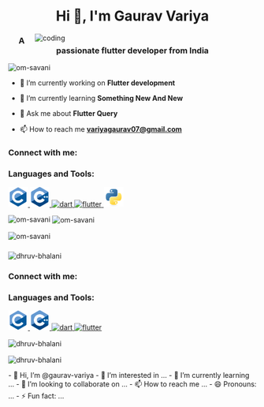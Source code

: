 <h1 align="center">Hi 👋, I'm Gaurav Variya</h1>
<img align="right" alt="coding" width="450" src="https://media.tenor.com/NOYF3f82b_gAAAAC/programmer.gif">

<h3 align="center">A passionate flutter developer from India</h3>


<p align="left"> <img src="https://komarev.com/ghpvc/?username=om-savani&label=Profile%20views&color=0e75b6&style=flat" alt="om-savani" /> </p>


- 🔭 I’m currently working on **Flutter development**

- 🌱 I’m currently learning **Something New And New**

- 💬 Ask me about **Flutter Query**

- 📫 How to reach me **variyagaurav07@gmail.com**

<h3 align="left">Connect with me:</h3>
<p align="left">
</p>

<h3 align="left">Languages and Tools:</h3>
<p align="left"> <a href="https://www.cprogramming.com/" target="_blank" rel="noreferrer"> <img src="https://raw.githubusercontent.com/devicons/devicon/master/icons/c/c-original.svg" alt="c" width="40" height="40"/> </a> <a href="https://www.w3schools.com/cpp/" target="_blank" rel="noreferrer"> <img src="https://raw.githubusercontent.com/devicons/devicon/master/icons/cplusplus/cplusplus-original.svg" alt="cplusplus" width="40" height="40"/> </a> <a href="https://dart.dev" target="_blank" rel="noreferrer"> <img src="https://www.vectorlogo.zone/logos/dartlang/dartlang-icon.svg" alt="dart" width="40" height="40"/> </a> <a href="https://flutter.dev" target="_blank" rel="noreferrer"> <img src="https://www.vectorlogo.zone/logos/flutterio/flutterio-icon.svg" alt="flutter" width="40" height="40"/> </a> <a href="https://www.python.org" target="_blank" rel="noreferrer"> <img src="https://raw.githubusercontent.com/devicons/devicon/master/icons/python/python-original.svg" alt="python" width="40" height="40"/> </a> </p>

<p><img align="left" src="https://github-readme-stats.vercel.app/api/top-langs?username=om-savani&show_icons=true&locale=en&layout=compact" alt="om-savani" /></p>

<p>&nbsp;<img align="center" src="https://github-readme-stats.vercel.app/api?username=om-savani&show_icons=true&locale=en" alt="om-savani" /></p>

<p><img align="center" src="https://github-readme-streak-stats.herokuapp.com/?user=om-savani&" alt="om-savani" /></p>
<h3 align="center"></h3>
<p align="left"> <img src="https://komarev.com/ghpvc/?username=dhruv-bhalani&label=Profile%20views&color=0e75b6&style=flat" alt="dhruv-bhalani" /> </p>


<h3 align="left">Connect with me:</h3>
<p align="left">
</p>

<h3 align="left">Languages and Tools:</h3>
<p align="left"> <a href="https://www.cprogramming.com/" target="_blank" rel="noreferrer"> <img src="https://raw.githubusercontent.com/devicons/devicon/master/icons/c/c-original.svg" alt="c" width="40" height="40"/> </a> <a href="https://www.w3schools.com/cpp/" target="_blank" rel="noreferrer"> <img src="https://raw.githubusercontent.com/devicons/devicon/master/icons/cplusplus/cplusplus-original.svg" alt="cplusplus" width="40" height="40"/> </a> <a href="https://dart.dev" target="_blank" rel="noreferrer"> <img src="https://www.vectorlogo.zone/logos/dartlang/dartlang-icon.svg" alt="dart" width="40" height="40"/> </a> <a href="https://flutter.dev" target="_blank" rel="noreferrer"> <img src="https://www.vectorlogo.zone/logos/flutterio/flutterio-icon.svg" alt="flutter" width="40" height="40"/> </a> </p>

<p><img align="center" src="https://github-readme-stats.vercel.app/api/top-langs?username=dhruv-bhalani&show_icons=true&locale=en&layout=compact" alt="dhruv-bhalani" /></p>

<p><img align="center" src="https://github-readme-streak-stats.herokuapp.com/?user=dhruv-bhalani&" alt="dhruv-bhalani" /></p>- 👋 Hi, I’m @gaurav-variya
- 👀 I’m interested in ...
- 🌱 I’m currently learning ...
- 💞️ I’m looking to collaborate on ...
- 📫 How to reach me ...
- 😄 Pronouns: ...
- ⚡ Fun fact: ...

<!---
gaurav-variya/gaurav-variya is a ✨ special ✨ repository because its `README.md` (this file) appears on your GitHub profile.
You can click the Preview link to take a look at your changes.
--->
